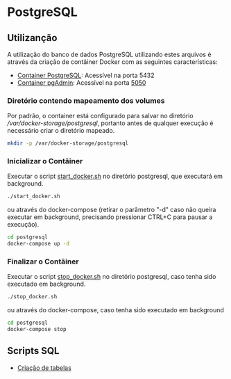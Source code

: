 # PostgreSQL

## Utilizanção

A utilização do banco de dados PostgreSQL utilizando estes arquivos é através da criação de contâiner Docker com as seguintes características:

- [Container PostgreSQL](docker-compose.yml): Acessível na porta 5432
- [Container pgAdmin](docker-compose.yml): Acessível na porta [5050](http://localhost:5050/)

### Diretório contendo mapeamento dos volumes

Por padrão, o container está configurado para salvar no diretório */var/docker-storage/postgresql*, portanto antes de qualquer execução é necessário criar o diretório mapeado.

```bash
mkdir -p /var/docker-storage/postgresql
```

### Inicializar o Contâiner

Executar o script [start_docker.sh](start_docker.sh) no diretório postgresql, que executará em background.

```bash
./start_docker.sh
```

ou através do docker-compose (retirar o parâmetro "-d" caso não queira executar em background, precisando pressionar CTRL+C para pausar a execução).

```bash
cd postgresql
docker-compose up -d
```

### Finalizar o Contâiner

Executar o script [stop_docker.sh](stop_docker.sh) no diretório postgresql, caso tenha sido executado em background.

```bash
./stop_docker.sh
```

ou através do docker-compose, caso tenha sido executado em background

```bash
cd postgresql
docker-compose stop
```

## Scripts SQL

- [Criação de tabelas](create_tables.sql)

